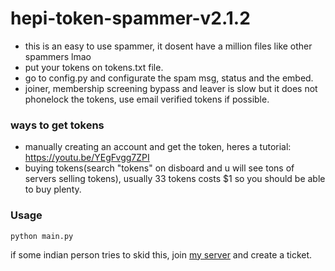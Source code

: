 # hepi-token-spammer-v2.1.2
- this is an easy to use spammer, it dosent have a million files like other spammers lmao
- put your tokens on tokens.txt file.
- go to config.py and configurate the spam msg, status and the embed.
- joiner, membership screening bypass and leaver is slow but it does not phonelock the tokens, use email verified tokens if possible.

### ways to get tokens
- manually creating an account and get the token, heres a tutorial: https://youtu.be/YEgFvgg7ZPI
- buying tokens(search "tokens" on disboard and u will see tons of servers selling tokens), usually 33 tokens costs $1 so you should be able to buy plenty.

### Usage
```shell
python main.py
```
if some indian person tries to skid this, join [my server](https://discord.gg/BffEDZZ5) and create a ticket.
